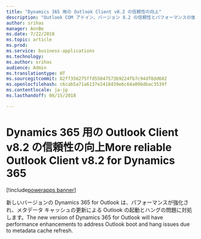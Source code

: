 ```yaml
---
title: "Dynamics 365 用の Outlook Client v8.2 の信頼性の向上"
description: "Outlook COM アドイン、バージョン 8.2 の信頼性とパフォーマンスの強化"
author: srihas
manager: AnnBe
ms.date: 7/22/2018
ms.topic: article
ms.prod: 
ms.service: business-applications
ms.technology: 
ms.author: srihas
audience: Admin
ms.translationtype: HT
ms.sourcegitcommit: 62ff356275ffd55047573b9224fb7c94df8dd602
ms.openlocfilehash: c6cab5a71a6137e2418439e6c64a09bdbac3539f
ms.contentlocale: ja-jp
ms.lasthandoff: 08/15/2018

---
```

# <a name="more-reliable-outlook-client-v82-for-dynamics-365"></a><span data-ttu-id="87070-103">Dynamics 365 用の Outlook Client v8.2 の信頼性の向上</span><span class="sxs-lookup"><span data-stu-id="87070-103">More reliable Outlook Client v8.2 for Dynamics 365</span></span>

[!include[powerapps banner](../includes/powerapps.md)]




<span data-ttu-id="87070-104">新しいバージョンの Dynamics 365 for Outlook は、パフォーマンスが強化され、メタデータ キャッシュの更新による Outlook の起動とハングの問題に対処します。</span><span class="sxs-lookup"><span data-stu-id="87070-104">The new version of Dynamics 365 for Outlook will have performance enhancements to address Outlook boot and hang issues due to metadata cache refresh.</span></span>

